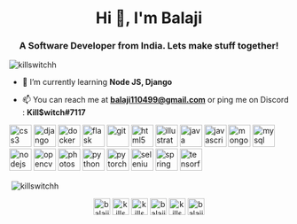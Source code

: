 <h1 align="center">Hi 👋, I'm Balaji</h1>
<h3 align="center">A Software Developer from India. Lets make stuff together!</h3>

<p align="left"> <img src="https://komarev.com/ghpvc/?username=killswitchh" alt="killswitchh" /> </p>

- 🌱 I’m currently learning **Node JS, Django**

- 📫 You can reach me at **balaji110499@gmail.com** or ping me on Discord : **Kill$witch#7117**

<p align="left"><img src="https://devicons.github.io/devicon/devicon.git/icons/css3/css3-original-wordmark.svg" alt="css3" width="40" height="40"/> <img src="https://devicons.github.io/devicon/devicon.git/icons/django/django-original.svg" alt="django" width="40" height="40"/> <img src="https://devicons.github.io/devicon/devicon.git/icons/docker/docker-original-wordmark.svg" alt="docker" width="40" height="40"/> <img src="https://www.vectorlogo.zone/logos/pocoo_flask/pocoo_flask-icon.svg" alt="flask" width="40" height="40"/> <img src="https://www.vectorlogo.zone/logos/git-scm/git-scm-icon.svg" alt="git" width="40" height="40"/> <img src="https://devicons.github.io/devicon/devicon.git/icons/html5/html5-original-wordmark.svg" alt="html5" width="40" height="40"/> <img src="https://www.vectorlogo.zone/logos/adobe_illustrator/adobe_illustrator-icon.svg" alt="illustrator" width="40" height="40"/> <img src="https://devicons.github.io/devicon/devicon.git/icons/java/java-original-wordmark.svg" alt="java" width="40" height="40"/> <img src="https://devicons.github.io/devicon/devicon.git/icons/javascript/javascript-original.svg" alt="javascript" width="40" height="40"/> <img src="https://devicons.github.io/devicon/devicon.git/icons/mongodb/mongodb-original-wordmark.svg" alt="mongodb" width="40" height="40"/> <img src="https://devicons.github.io/devicon/devicon.git/icons/mysql/mysql-original-wordmark.svg" alt="mysql" width="40" height="40"/> <img src="https://devicons.github.io/devicon/devicon.git/icons/nodejs/nodejs-original-wordmark.svg" alt="nodejs" width="40" height="40"/> <img src="https://www.vectorlogo.zone/logos/opencv/opencv-icon.svg" alt="opencv" width="40" height="40"/> <img src="https://devicons.github.io/devicon/devicon.git/icons/photoshop/photoshop-plain.svg" alt="photoshop" width="40" height="40"/> <img src="https://devicons.github.io/devicon/devicon.git/icons/python/python-original.svg" alt="python" width="40" height="40"/> <img src="https://www.vectorlogo.zone/logos/pytorch/pytorch-icon.svg" alt="pytorch" width="40" height="40"/> <img src="https://i.ibb.co/9T29DD0/selenium.png" alt="selenium" width="40" height="40"/> <img src="https://www.vectorlogo.zone/logos/springio/springio-icon.svg" alt="spring" width="40" height="40"/> <img src="https://www.vectorlogo.zone/logos/tensorflow/tensorflow-icon.svg" alt="tensorflow" width="40" height="40"/></p>

<p>&nbsp;<img align="center" src="https://github-readme-stats.vercel.app/api?username=killswitchh&show_icons=true" alt="killswitchh" /></p>

<p align="center">
<a href="https://linkedin.com/in/balaji-ja/" target="blank"><img align="center" src="https://cdn.jsdelivr.net/npm/simple-icons@3.0.1/icons/linkedin.svg" alt="balaji-ja/" height="30" width="30" /></a>
<a href="https://kaggle.com/killswitch" target="blank"><img align="center" src="https://cdn.jsdelivr.net/npm/simple-icons@3.0.1/icons/kaggle.svg" alt="killswitch" height="30" width="30" /></a>
<a href="https://www.behance.net/killswitchh" target="blank"><img align="center" src="https://cdn.jsdelivr.net/npm/simple-icons@3.0.1/icons/behance.svg" alt="killswitchh" height="30" width="30" /></a>
<a href="https://www.hackerrank.com/balaji110499" target="blank"><img align="center" src="https://cdn.jsdelivr.net/npm/simple-icons@3.0.1/icons/hackerrank.svg" alt="balaji110499" height="30" width="30" /></a>
<a href="https://www.leetcode.com/killswitch" target="blank"><img align="center" src="https://cdn.jsdelivr.net/npm/simple-icons@3.0.1/icons/leetcode.svg" alt="killswitch" height="30" width="30" /></a>
<a href="https://www.hackerearth.com/balaji424" target="blank"><img align="center" src="https://cdn.jsdelivr.net/npm/simple-icons@3.0.1/icons/hackerearth.svg" alt="balaji424" height="30" width="30" /></a>
</p>

